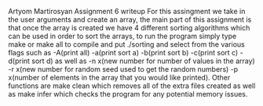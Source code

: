 Artyom Martirosyan
Assignment 6 writeup
For this assingment we take in the user arguments and create an array, the main part of this assignment is that once the array is created we have 4 different sorting algorithms which can be used in order to sort the arrays, to run the program simply type make or make all to compile and put ./sorting and select from the various flags such as -A(print all) -a(print sort a) -b(print sort b) -c(print sort c) -d(print sort d) as well as -n x(new number for number of values in the array) -r x(new number for random seed used to get the random numbers) -p x(number of elements in the array that you would like printed). Other functions are make clean which removes all of the extra files created as well as make infer which checks the program for any potential memory issues.
